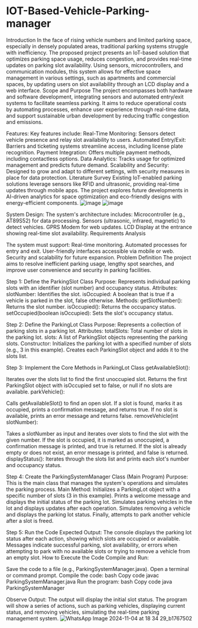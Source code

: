 # IOT-Based-Vehicle-Parking-manager
Introduction
In the face of rising vehicle numbers and limited parking space, especially in densely populated areas, traditional parking systems struggle with inefficiency. The proposed project presents an IoT-based solution that optimizes parking space usage, reduces congestion, and provides real-time updates on parking slot availability. Using sensors, microcontrollers, and communication modules, this system allows for effective space management in various settings, such as apartments and commercial spaces, by updating users on slot availability through an LCD display and a web interface.
Scope and Purpose
The project encompasses both hardware and software development, integrating sensors and automated entry/exit systems to facilitate seamless parking. It aims to reduce operational costs by automating processes, enhance user experience through real-time data, and support sustainable urban development by reducing traffic congestion and emissions.

Features:
Key features include:
Real-Time Monitoring: Sensors detect vehicle presence and relay slot availability to users.
Automated Entry/Exit: Barriers and ticketing systems streamline access, including license plate recognition.
Payment Integration: Offers multiple payment methods, including contactless options.
Data Analytics: Tracks usage for optimized management and predicts future demand.
Scalability and Security: Designed to grow and adapt to different settings, with security measures in place for data protection.
Literature Survey
Existing IoT-enabled parking solutions leverage sensors like RFID and ultrasonic, providing real-time updates through mobile apps. The project explores future developments in AI-driven analytics for space optimization and eco-friendly designs with energy-efficient components.
![image](https://github.com/user-attachments/assets/d42fc441-a5bf-46ec-a218-4a39129dca3e)
![image](https://github.com/user-attachments/assets/0f429b98-52a5-44f7-9fc2-2c491bcbe046)


System Design:
The system's architecture includes:
Microcontroller (e.g., AT89S52) for data processing.
Sensors (ultrasonic, infrared, magnetic) to detect vehicles.
GPRS Modem for web updates.
LCD Display at the entrance showing real-time slot availability.
Requirements Analysis

The system must support:
Real-time monitoring.
Automated processes for entry and exit.
User-friendly interfaces accessible via mobile or web.
Security and scalability for future expansion.
Problem Definition
The project aims to resolve inefficient parking usage, lengthy spot searches, and improve user convenience and security in parking facilities.

Step 1: 
Define the ParkingSlot Class
Purpose: Represents individual parking slots with an identifier (slot number) and occupancy status.
Attributes:
slotNumber: Identifies the slot.
isOccupied: A boolean that is true if a vehicle is parked in the slot, false otherwise.
Methods:
getSlotNumber(): Returns the slot number.
isOccupied(): Returns the occupancy status.
setOccupied(boolean isOccupied): Sets the slot's occupancy status.

Step 2:
Define the ParkingLot Class
Purpose: Represents a collection of parking slots in a parking lot.
Attributes:
totalSlots: Total number of slots in the parking lot.
slots: A list of ParkingSlot objects representing the parking slots.
Constructor:
Initializes the parking lot with a specified number of slots (e.g., 3 in this example).
Creates each ParkingSlot object and adds it to the slots list.

Step 3:
Implement the Core Methods in ParkingLot Class
getAvailableSlot():

Iterates over the slots list to find the first unoccupied slot.
Returns the first ParkingSlot object with isOccupied set to false, or null if no slots are available.
parkVehicle():

Calls getAvailableSlot() to find an open slot.
If a slot is found, marks it as occupied, prints a confirmation message, and returns true.
If no slot is available, prints an error message and returns false.
removeVehicle(int slotNumber):

Takes a slotNumber as input and iterates over slots to find the slot with the given number.
If the slot is occupied, it is marked as unoccupied, a confirmation message is printed, and true is returned.
If the slot is already empty or does not exist, an error message is printed, and false is returned.
displayStatus():
Iterates through the slots list and prints each slot's number and occupancy status.

Step 4: 
Create the ParkingSystemManager Class (Main Program)
Purpose: This is the main class that manages the system's operations and simulates the parking process.
Main Method:
Initializes a ParkingLot object with a specific number of slots (3 in this example).
Prints a welcome message and displays the initial status of the parking lot.
Simulates parking vehicles in the lot and displays updates after each operation.
Simulates removing a vehicle and displays the parking lot status.
Finally, attempts to park another vehicle after a slot is freed.

Step 5:
Run the Code
Expected Output:
The console displays the parking lot status after each action, showing which slots are occupied or available.
Messages indicate successful parking, slot availability, or errors when attempting to park with no available slots or trying to remove a vehicle from an empty slot.
How to Execute the Code
Compile and Run:

Save the code to a file (e.g., ParkingSystemManager.java).
Open a terminal or command prompt.
Compile the code:
bash
Copy code
javac ParkingSystemManager.java
Run the program:
bash
Copy code
java ParkingSystemManager

Observe Output:
The output will display the initial slot status.
The program will show a series of actions, such as parking vehicles, displaying current status, and removing vehicles, simulating the real-time parking management system.
![WhatsApp Image 2024-11-04 at 18 34 29_b1767502](https://github.com/user-attachments/assets/496278ee-9b6d-44a2-bdae-63ff95df6b75)


